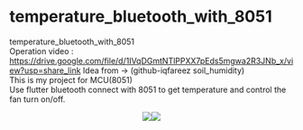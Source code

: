 # temperature_bluetooth_with_8051
temperature_bluetooth_with_8051  
Operation video : https://drive.google.com/file/d/1IVqDGmtNTlPPXX7pEds5mgwa2R3JNb_x/view?usp=share_link
Idea from -> (github-iqfareez soil_humidity)   
This is my project for MCU(8051)  
Use flutter bluetooth connect with 8051 to get temperature and control the fan turn on/off.    
<div align="center">
   <img src="https://github.com/kerong2002/temperature_bluetooth_with_8051/blob/main/photo/disconnect.jpg" ><img src="https://github.com/kerong2002/temperature_bluetooth_with_8051/blob/main/photo/turn_on.jpg" >
</div>
